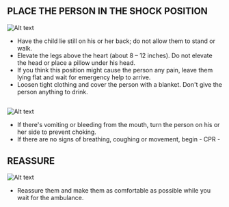 ## PLACE THE PERSON IN THE SHOCK POSITION

![Alt text](/Images/AdultShock/adultShock1.jpg)

- Have the child lie still on his or her back; do not allow them to stand or walk.
- Elevate the legs above the heart (about 8 – 12 inches). Do not elevate the head or place a pillow under his head.
- If you think this position might cause the person any pain, leave them lying flat and wait for emergency help to arrive.
- Loosen tight clothing and cover the person with a blanket. Don't give the person anything to drink.

##

![Alt text](/Images/AdultShock/adultShock4.jpg)

- If there's vomiting or bleeding from the mouth, turn the person on his or her side to prevent choking.
- If there are no signs of breathing, coughing or movement, begin - CPR -

## REASSURE

![Alt text](/Images/AdultShock/adultShock6.jpg)

- Reassure them and make them as comfortable as possible while you wait for the ambulance.
